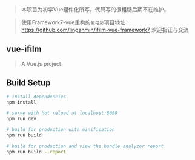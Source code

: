 > 本项目为初学Vue组件化所写，代码写的很粗糙后期不在维护。

> 使用Framework7-vue重构的`爱电影`项目地址：https://github.com/linganmin/ifilm-vue-framework7 欢迎指正与交流


## vue-ifilm

> A Vue.js project

## Build Setup

``` bash
# install dependencies
npm install

# serve with hot reload at localhost:8080
npm run dev

# build for production with minification
npm run build

# build for production and view the bundle analyzer report
npm run build --report
```

